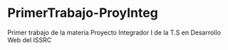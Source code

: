 # PrimerTrabajo-ProyInteg
Primer trabajo de la materia Proyecto Integrador I de la T.S en Desarrollo Web del ISSRC
